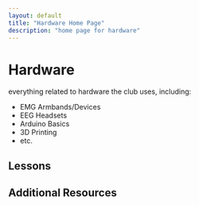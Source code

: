 ```yaml
---
layout: default
title: "Hardware Home Page"
description: "home page for hardware"
---
```


# Hardware

everything related to hardware the club uses, including:
- EMG Armbands/Devices
- EEG Headsets
- Arduino Basics
- 3D Printing
- etc.

## Lessons


## Additional Resources
